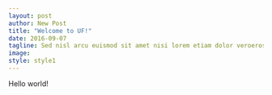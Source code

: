 ```yaml
---
layout: post
author: New Post
title: "Welcome to UF!"
date: 2016-09-07
tagline: Sed nisl arcu euismod sit amet nisi lorem etiam dolor veroeros et feugiat.
image:
style: style1
---
```


Hello world!

